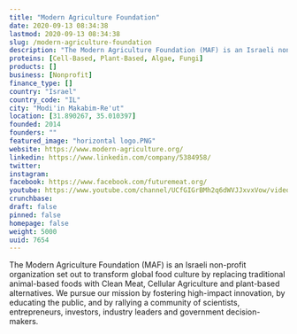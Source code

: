 ```yaml
---
title: "Modern Agriculture Foundation"
date: 2020-09-13 08:34:38
lastmod: 2020-09-13 08:34:38
slug: /modern-agriculture-foundation
description: "The Modern Agriculture Foundation (MAF) is an Israeli non-profit organization set out to transform global food culture by replacing traditional animal-based foods with Clean Meat, Cellular Agriculture and plant-based alternatives. We pursue our mission by fostering high-impact innovation, by educating the public, and by rallying a community of scientists, entrepreneurs, investors, industry leaders and government decision-makers."
proteins: [Cell-Based, Plant-Based, Algae, Fungi]
products: []
business: [Nonprofit]
finance_type: []
country: "Israel"
country_code: "IL"
city: "Modi'in Makabim-Re'ut"
location: [31.890267, 35.010397]
founded: 2014
founders: ""
featured_image: "horizontal logo.PNG"
website: https://www.modern-agriculture.org/
linkedin: https://www.linkedin.com/company/5384958/
twitter: 
instagram: 
facebook: https://www.facebook.com/futuremeat.org/
youtube: https://www.youtube.com/channel/UCfGIGrBMh2q6dWVJJxvxVow/videos
crunchbase: 
draft: false
pinned: false
homepage: false
weight: 5000
uuid: 7654
---
```

The Modern Agriculture Foundation (MAF) is an Israeli non-profit organization set out to transform global food culture by replacing traditional animal-based foods with Clean Meat, Cellular Agriculture and plant-based alternatives. We pursue our mission by fostering high-impact innovation, by educating the public, and by rallying a community of scientists, entrepreneurs, investors, industry leaders and government decision-makers.
